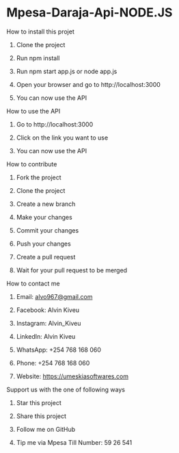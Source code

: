 # Mpesa-Daraja-Api-NODE.JS

How to install this projet

1. Clone the project

2. Run npm install

3. Run npm start app.js or node app.js

4. Open your browser and go to http://localhost:3000

5. You can now use the API

How to use the API

1. Go to http://localhost:3000

2. Click on the link you want to use

3. You can now use the API

How to contribute

1. Fork the project

2. Clone the project

3. Create a new branch

4. Make your changes

5. Commit your changes

6. Push your changes

7. Create a pull request

8. Wait for your pull request to be merged

How to contact me

1. Email: alvo967@gmail.com

3. Facebook: Alvin Kiveu

4. Instagram: Alvin_Kiveu

5. LinkedIn: Alvin Kiveu

6. WhatsApp: +254 768 168 060

8. Phone: +254 768 168 060

9. Website: https://umeskiasoftwares.com


Support us with the one of following ways

1. Star this project

2. Share this project

3. Follow me on GitHub

4. Tip me via Mpesa Till Number: 59 26 541



